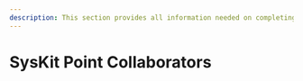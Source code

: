 ```yaml
---
description: This section provides all information needed on completing tasks and using SysKit Point a SysKit Point Collaborator.
---
```


# SysKit Point Collaborators
